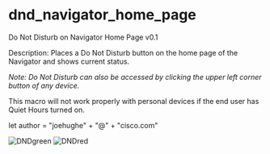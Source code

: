 # dnd_navigator_home_page
Do Not Disturb on Navigator Home Page v0.1

Description: Places a Do Not Disturb button on the home page of the Navigator and shows current status.

_Note: Do Not Disturb can also be accessed by clicking the upper left corner button of any device._   

This macro will not work properly with personal devices if the end user has Quiet Hours turned on. 

let author = "joehughe" + "@" + "cisco.com"




![DNDgreen](https://github.com/vtjoeh/dnd_navigator_home_page/assets/16569532/a2429351-31f2-4ffb-9c96-c98046538397)
![DNDred](https://github.com/vtjoeh/dnd_navigator_home_page/assets/16569532/53b618e7-c430-4f20-a6c0-b9eaca4002e1)
